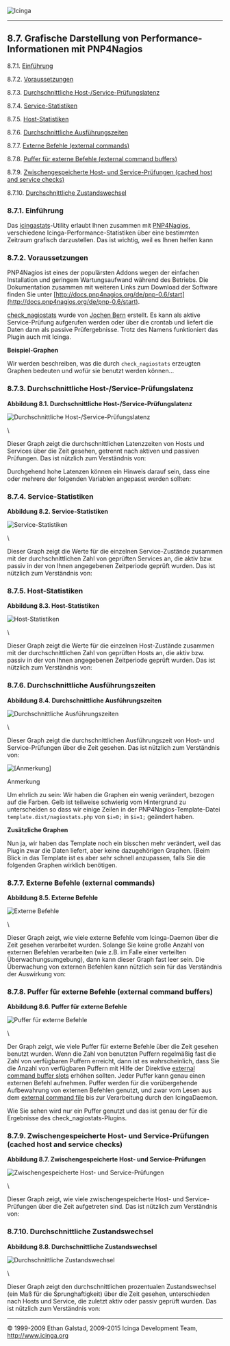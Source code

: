  ![Icinga](../images/logofullsize.png "Icinga") 

* * * * *

8.7. Grafische Darstellung von Performance-Informationen mit PNP4Nagios
-----------------------------------------------------------------------

8.7.1. [Einführung](perfgraphs.md#introduction)

8.7.2. [Voraussetzungen](perfgraphs.md#prerequisites)

8.7.3. [Durchschnittliche
Host-/Service-Prüfungslatenz](perfgraphs.md#avghostsvcchecklatency)

8.7.4. [Service-Statistiken](perfgraphs.md#servicestatistics)

8.7.5. [Host-Statistiken](perfgraphs.md#hoststatistics)

8.7.6. [Durchschnittliche
Ausführungszeiten](perfgraphs.md#avgexecutiontimes)

8.7.7. [Externe Befehle (external
commands)](perfgraphs.md#externalcommands)

8.7.8. [Puffer für externe Befehle (external command
buffers)](perfgraphs.md#externalcommandbuffers)

8.7.9. [Zwischengespeicherte Host- und Service-Prüfungen (cached host
and service checks)](perfgraphs.md#avgstatechanges)

8.7.10. [Durchschnittliche Zustandswechsel](perfgraphs.md#idp15945472)

### 8.7.1. Einführung

Das [icingastats](icingastats.md)-Utility erlaubt Ihnen zusammen mit
[PNP4Nagios](http://docs.pnp4nagios.org/pnp-0.6/start), verschiedene
Icinga-Performance-Statistiken über eine bestimmten Zeitraum grafisch
darzustellen. Das ist wichtig, weil es Ihnen helfen kann




### 8.7.2. Voraussetzungen

PNP4Nagios ist eines der populärsten Addons wegen der einfachen
Installation und geringem Wartungsaufwand während des Betriebs. Die
Dokumentation zusammen mit weiteren Links zum Download der Software
finden Sie unter
[http://docs.pnp4nagios.org/de/pnp-0.6/start](http://docs.pnp4nagios.org/de/pnp-0.6/start).

[check\_nagiostats](https://www.monitoringexchange.org/inventory/Check-Plugins/Software/Nagios/check_nagiostats)
wurde von [Jochen
Bern](http://www.monitoring-portal.org/wbb/index.php?page=User&userID=7773)
erstellt. Es kann als aktive Service-Prüfung aufgerufen werden oder über
die crontab und liefert die Daten dann als passive Prüfergebnisse. Trotz
des Namens funktioniert das Plugin auch mit Icinga.
























**Beispiel-Graphen**

Wir werden beschreiben, was die durch `check_nagiostats`
erzeugten Graphen bedeuten und wofür sie benutzt werden können...

### 8.7.3. Durchschnittliche Host-/Service-Prüfungslatenz

**Abbildung 8.1. Durchschnittliche Host-/Service-Prüfungslatenz**

![Durchschnittliche
Host-/Service-Prüfungslatenz](../images/perfdata_lat.png)

\

Dieser Graph zeigt die durchschnittlichen Latenzzeiten von Hosts und
Services über die Zeit gesehen, getrennt nach aktiven und passiven
Prüfungen. Das ist nützlich zum Verständnis von:






Durchgehend hohe Latenzen können ein Hinweis darauf sein, dass eine oder
mehrere der folgenden Variablen angepasst werden sollten:




### 8.7.4. Service-Statistiken

**Abbildung 8.2. Service-Statistiken**

![Service-Statistiken](../images/perfdata_svc.png)

\

Dieser Graph zeigt die Werte für die einzelnen Service-Zustände zusammen
mit der durchschnittlichen Zahl von geprüften Services an, die aktiv
bzw. passiv in der von Ihnen angegebenen Zeitperiode geprüft wurden. Das
ist nützlich zum Verständnis von:





### 8.7.5. Host-Statistiken

**Abbildung 8.3. Host-Statistiken**

![Host-Statistiken](../images/perfdata_host.png)

\

Dieser Graph zeigt die Werte für die einzelnen Host-Zustände zusammen
mit der durchschnittlichen Zahl von geprüften Hosts an, die aktiv bzw.
passiv in der von Ihnen angegebenen Zeitperiode geprüft wurden. Das ist
nützlich zum Verständnis von:





### 8.7.6. Durchschnittliche Ausführungszeiten

**Abbildung 8.4. Durchschnittliche Ausführungszeiten**

![Durchschnittliche Ausführungszeiten](../images/perfdata_exec.png)

\

Dieser Graph zeigt die durchschnittlichen Ausführungszeit von Host- und
Service-Prüfungen über die Zeit gesehen. Das ist nützlich zum
Verständnis von:




![[Anmerkung]](../images/note.png)

Anmerkung

Um ehrlich zu sein: Wir haben die Graphen ein wenig verändert, bezogen
auf die Farben. Gelb ist teilweise schwierig vom Hintergrund zu
unterscheiden so dass wir einige Zeilen in der PNP4Nagios-Template-Datei
`template.dist/nagiostats.php` von `$i=0;` in
`$i=1;` geändert haben.

**Zusätzliche Graphen**

Nun ja, wir haben das Template noch ein bisschen mehr verändert, weil
das Plugin zwar die Daten liefert, aber keine dazugehörigen Graphen.
(Beim Blick in das Template ist es aber sehr schnell anzupassen, falls
Sie die folgenden Graphen wirklich benötigen.

### 8.7.7. Externe Befehle (external commands)

**Abbildung 8.5. Externe Befehle**

![Externe Befehle](../images/perfdata_extcmd.png)

\

Dieser Graph zeigt, wie viele externe Befehle vom Icinga-Daemon über die
Zeit gesehen verarbeitet wurden. Solange Sie keine große Anzahl von
externen Befehlen verarbeiten (wie z.B. im Falle einer verteilten
Überwachungsumgebung), dann kann dieser Graph fast leer sein. Die
Überwachung von externen Befehlen kann nützlich sein für das Verständnis
der Auswirkung von:




### 8.7.8. Puffer für externe Befehle (external command buffers)

**Abbildung 8.6. Puffer für externe Befehle**

![Puffer für externe Befehle](../images/perfdata_cmdbuf.png)

\

Der Graph zeigt, wie viele Puffer für externe Befehle über die Zeit
gesehen benutzt wurden. Wenn die Zahl von benutzten Puffern regelmäßig
fast die Zahl von verfügbaren Puffern erreicht, dann ist es
wahrscheinlich, dass Sie die Anzahl von verfügbaren Puffern mit Hilfe
der Direktive [external command buffer
slots](configmain.md#configmain-external_command_buffer_slots) erhöhen
sollten. Jeder Puffer kann genau einen externen Befehl aufnehmen. Puffer
werden für die vorübergehende Aufbewahrung von externen Befehlen
genutzt, und zwar vom Lesen aus dem [external command
file](configmain.md#configmain-command_file) bis zur Verarbeitung
durch den IcingaDaemon.

Wie Sie sehen wird nur ein Puffer genutzt und das ist genau der für die
Ergebnisse des check\_nagiostats-Plugins.

### 8.7.9. Zwischengespeicherte Host- und Service-Prüfungen (cached host and service checks)

**Abbildung 8.7. Zwischengespeicherte Host- und Service-Prüfungen**

![Zwischengespeicherte Host- und
Service-Prüfungen](../images/perfdata_cached.png)

\

Dieser Graph zeigt, wie viele zwischengespeicherte Host- und
Service-Prüfungen über die Zeit aufgetreten sind. Das ist nützlich zum
Verständnis von:



### 8.7.10. Durchschnittliche Zustandswechsel

**Abbildung 8.8. Durchschnittliche Zustandswechsel**

![Durchschnittliche Zustandswechsel](../images/perfdata_state_chg.png)

\

Dieser Graph zeigt den durchschnittlichen prozentualen Zustandswechsel
(ein Maß für die Sprunghaftigkeit) über die Zeit gesehen, unterschieden
nach Hosts und Service, die zuletzt aktiv oder passiv geprüft wurden.
Das ist nützlich zum Verständnis von:


* * * * *


© 1999-2009 Ethan Galstad, 2009-2015 Icinga Development Team,
http://www.icinga.org
